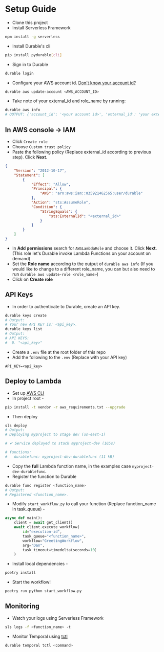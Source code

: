 # Setup Guide
- Clone this project
- Install Serverless Framework
```bash
npm install -g serverless
```
- Install Durable's cli
```bash
pip install pydurable[cli]
```
- Sign in to Durable
```bash
durable login
```
- Configure your AWS account id. [Don't know your account id?](https://docs.aws.amazon.com/IAM/latest/UserGuide/console_account-alias.html#ViewYourAWSId)
```bash
durable aws update-account <AWS_ACCOUNT_ID>
```
- Take note of your external_id and role_name by running:
```bash
durable aws info
# OUTPUT: {'account_id': '<your account id>', 'external_id': 'your external id', 'role_name': '<your role name>'}
```
## In AWS console &rarr; IAM
- Click `Create role`
- Choose `Custom trust policy`
- Paste the following policy (Replace external_id according to previous step). Click **Next**.
```json
{
    "Version": "2012-10-17",
    "Statement": [
        {
            "Effect": "Allow",
            "Principal": {
                "AWS": "arn:aws:iam::035921462565:user/durable"
            },
            "Action": "sts:AssumeRole",
            "Condition": {
                "StringEquals": {
                    "sts:ExternalId": "<external_id>"
                }
            }
        }
    ]
}
```
- In **Add permissions** search for `AWSLambdaRole` and choose it.  Click **Next**. (This role let's Durable invoke Lambda Functions on your account on demand)
- Set the **Role name** according to the output of `durable aws info` (If you would like to change to a different role_name, you can but also need to run `durable aws update-role <role_name>`)
- Click on **Create role**
## API Keys
- In order to authenticate to Durable, create an API key.
```bash
durable keys create
# Output:
# Your new API KEY is: <api_key>.
durable keys list
# Output:
# API KEYS:
#  0. "<api_key>"
```
- Create a `.env` file at the root folder of this repo
- Add the following to the `.env` (Replace with your API key)
```
API_KEY=<api_key>
```
## Deploy to Lambda
- Set up [AWS CLI](https://docs.aws.amazon.com/cli/latest/userguide/cli-chap-configure.html)
- In project root -
```bash
pip install -t vendor -r aws_requirements.txt --upgrade
```
- Then deploy
```bash
sls deploy
# Output:
# Deploying myproject to stage dev (us-east-1)

# ✔ Service deployed to stack myproject-dev (105s)

# functions:
#   durablefunc: myproject-dev-durablefunc (11 kB)
```
- Copy the **full** Lambda function name, in the examples case `myproject-dev-durablefunc`.
- Register the function to Durable
```bash
durable func register <function_name>
# Output:
# Registered <function_name>.
```
- Modify `start_workflow.py` to call your function (Replace function_name in task_queue) -
```python
async def main():
    client = await get_client()
    await client.execute_workflow(
        id="execution-id",
        task_queue="<function_name>",
        workflow="GreetingWorkflow",
        arg="Dan",
        task_timeout=timedelta(seconds=10)
    )
```
- Install local dependencies -
```bash
poetry install
```
- Start the workflow!
```bash
poetry run python start_workflow.py
```
## Monitoring
- Watch your logs using Serverless Framework
```bash
sls logs -f <function_name> -t
```
- Monitor Temporal using [tctl](https://docs.temporal.io/tctl-v1)
```bash
durable temporal tctl <command>
```